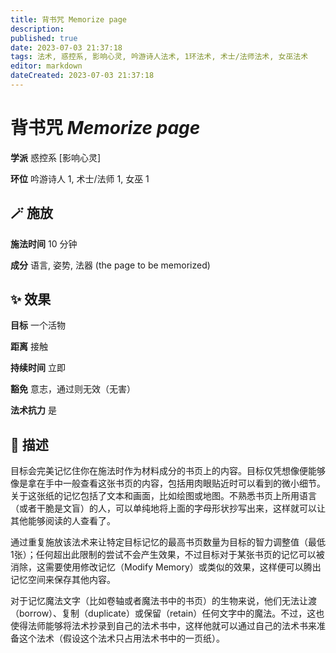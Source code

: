 ```yaml
---
title: 背书咒 Memorize page
description: 
published: true
date: 2023-07-03 21:37:18
tags: 法术, 惑控系, 影响心灵, 吟游诗人法术, 1环法术, 术士/法师法术, 女巫法术
editor: markdown
dateCreated: 2023-07-03 21:37:18
---
```


# **背书咒** *Memorize page*

**学派** 惑控系 \[影响心灵\] 

**环位** 吟游诗人 1, 术士/法师 1, 女巫 1

## 🪄 施放

**施法时间** 10 分钟

**成分** 语言, 姿势, 法器 (the page to be memorized)

## ✨ 效果 

**目标** 一个活物 

**距离** 接触  

**持续时间** 立即 

**豁免** 意志，通过则无效（无害）

**法术抗力** 是

## 📖 描述

目标会完美记忆住你在施法时作为材料成分的书页上的内容。目标仅凭想像便能够像是拿在手中一般查看这张书页的内容，包括用肉眼贴近时可以看到的微小细节。关于这张纸的记忆包括了文本和画面，比如绘图或地图。不熟悉书页上所用语言（或者干脆是文盲）的人，可以单纯地将上面的字母形状抄写出来，这样就可以让其他能够阅读的人查看了。

通过重复施放该法术来让特定目标记忆的最高书页数量为目标的智力调整值（最低1张）；任何超出此限制的尝试不会产生效果，不过目标对于某张书页的记忆可以被消除，这需要使用修改记忆（Modify Memory）或类似的效果，这样便可以腾出记忆空间来保存其他内容。

对于记忆魔法文字（比如卷轴或者魔法书中的书页）的生物来说，他们无法让渡（borrow）、复制（duplicate）或保留（retain）任何文字中的魔法。不过，这也使得法师能够将法术抄录到自己的法术书中，这样他就可以通过自己的法术书来准备这个法术（假设这个法术只占用法术书中的一页纸）。
    